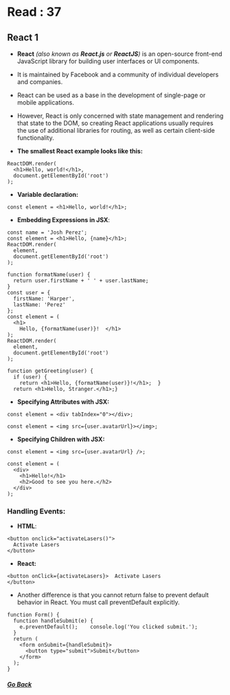 # Read : 37

## React 1

- **React** *(also known as **React.js** or **ReactJS**)* is an open-source front-end JavaScript library for building user interfaces or UI components. 

- It is maintained by Facebook and a community of individual developers and companies.

- React can be used as a base in the development of single-page or mobile applications. 

- However, React is only concerned with state management and rendering that state to the DOM, so creating React applications usually requires the use of additional libraries for routing, as well as certain client-side functionality.


- **The smallest React example looks like this:**
```
ReactDOM.render(
  <h1>Hello, world!</h1>,
  document.getElementById('root')
);
```

- **Variable declaration:**
```
const element = <h1>Hello, world!</h1>;
```

- **Embedding Expressions in JSX**:
```
const name = 'Josh Perez';
const element = <h1>Hello, {name}</h1>;
ReactDOM.render(
  element,
  document.getElementById('root')
);
```

```
function formatName(user) {
  return user.firstName + ' ' + user.lastName;
}
const user = {
  firstName: 'Harper',
  lastName: 'Perez'
};
const element = (
  <h1>
    Hello, {formatName(user)}!  </h1>
);
ReactDOM.render(
  element,
  document.getElementById('root')
);
```

```
function getGreeting(user) {
  if (user) {
    return <h1>Hello, {formatName(user)}!</h1>;  }
  return <h1>Hello, Stranger.</h1>;}
```

- **Specifying Attributes with JSX:**
```
const element = <div tabIndex="0"></div>;
```

```
const element = <img src={user.avatarUrl}></img>;
```

- **Specifying Children with JSX:**

```
const element = <img src={user.avatarUrl} />;
```

```
const element = (
  <div>
    <h1>Hello!</h1>
    <h2>Good to see you here.</h2>
  </div>
);
```

### Handling Events:

- **HTML**:
```
<button onclick="activateLasers()">
  Activate Lasers
</button>
```

- **React:**
```
<button onClick={activateLasers}>  Activate Lasers
</button>
```

- Another difference is that you cannot return false to prevent default behavior in React. You must call preventDefault explicitly.
```
function Form() {
  function handleSubmit(e) {
    e.preventDefault();    console.log('You clicked submit.');
  }
  return (
    <form onSubmit={handleSubmit}>
      <button type="submit">Submit</button>
    </form>
  );
}
```

##### [Go Back](code_401_reading_notes.md)